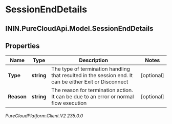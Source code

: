 # SessionEndDetails

## ININ.PureCloudApi.Model.SessionEndDetails

## Properties

|Name | Type | Description | Notes|
|------------ | ------------- | ------------- | -------------|
| **Type** | **string** | The type of termination handling that resulted in the session end. It can be either Exit or Disconnect | [optional] |
| **Reason** | **string** | The reason for termination action. It can be due to an error or normal flow execution | [optional] |



_PureCloudPlatform.Client.V2 235.0.0_
